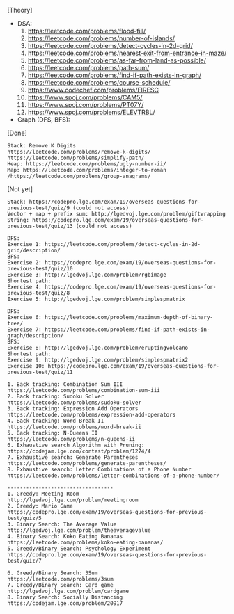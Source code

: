 [Theory]
- DSA:
	1. https://leetcode.com/problems/flood-fill/    
	2. https://leetcode.com/problems/number-of-islands/  
	3. https://leetcode.com/problems/detect-cycles-in-2d-grid/     
	4. https://leetcode.com/problems/nearest-exit-from-entrance-in-maze/   
	5. https://leetcode.com/problems/as-far-from-land-as-possible/  
	6. https://leetcode.com/problems/path-sum/
	7. https://leetcode.com/problems/find-if-path-exists-in-graph/
	8. https://leetcode.com/problems/course-schedule/   
	9. https://www.codechef.com/problems/FIRESC
	10. https://www.spoj.com/problems/CAM5/
	11. https://www.spoj.com/problems/PT07Y/ 
	12. https://www.spoj.com/problems/ELEVTRBL/ 
- Graph (DFS, BFS):

[Done]
	
 	Stack: Remove K Digits
	https://leetcode.com/problems/remove-k-digits/
	https://leetcode.com/problems/simplify-path/
	Heap: https://leetcode.com/problems/ugly-number-ii/
	Map: https://leetcode.com/problems/integer-to-roman
	/https://leetcode.com/problems/group-anagrams/
	

[Not yet]
	
	Stack: https://codepro.lge.com/exam/19/overseas-questions-for-previous-test/quiz/9 (could not access)
	Vector + map + prefix sum: http://lgedvoj.lge.com/problem/giftwrapping
	String: https://codepro.lge.com/exam/19/overseas-questions-for-previous-test/quiz/13 (could not access)
	
	DFS:
	Exercise 1: https://leetcode.com/problems/detect-cycles-in-2d-grid/description/
	BFS:
	Exercise 2: https://codepro.lge.com/exam/19/overseas-questions-for-previous-test/quiz/10
	Exercise 3: http://lgedvoj.lge.com/problem/rgbimage
	Shortest path:
	Exercise 4: https://codepro.lge.com/exam/19/overseas-questions-for-previous-test/quiz/8
	Exercise 5: http://lgedvoj.lge.com/problem/simplespmatrix
	
	DFS:
	Exercise 6: https://leetcode.com/problems/maximum-depth-of-binary-tree/
	Exercise 7: https://leetcode.com/problems/find-if-path-exists-in-graph/description/
	BFS:
	Exercise 8: http://lgedvoj.lge.com/problem/eruptingvolcano
	Shortest path:
	Exercise 9: http://lgedvoj.lge.com/problem/simplespmatrix2
	Exercise 10: https://codepro.lge.com/exam/19/overseas-questions-for-previous-test/quiz/11
	
	1. Back tracking: Combination Sum III
	https://leetcode.com/problems/combination-sum-iii
	2. Back tracking: Sudoku Solver
	https://leetcode.com/problems/sudoku-solver
	3. Back tracking: Expression Add Operators
	https://leetcode.com/problems/expression-add-operators
	4. Back tracking: Word Break II
	https://leetcode.com/problems/word-break-ii
	5. Back tracking: N-Queens II
	https://leetcode.com/problems/n-queens-ii
	6. Exhaustive search Algorithm with Pruning:
	https://codejam.lge.com/contest/problem/1274/4
	7. Exhaustive search: Generate Parentheses
	https://leetcode.com/problems/generate-parentheses/ 
	8. Exhaustive search: Letter Combinations of a Phone Number
	https://leetcode.com/problems/letter-combinations-of-a-phone-number/

	----------------------------------
	1. Greedy: Meeting Room
	http://lgedvoj.lge.com/problem/meetingroom
	2. Greedy: Mario Game
	https://codepro.lge.com/exam/19/overseas-questions-for-previous-test/quiz/5
	3. Binary Search: The Average Value
	http://lgedvoj.lge.com/problem/theaveragevalue
	4. Binary Search: Koko Eating Bananas
	https://leetcode.com/problems/koko-eating-bananas/
	5. Greedy/Binary Search: Psychology Experiment
	https://codepro.lge.com/exam/19/overseas-questions-for-previous-test/quiz/7
	
	6. Greedy/Binary Search: 3Sum
	https://leetcode.com/problems/3sum
	7. Greedy/Binary Search: Card game 
	http://lgedvoj.lge.com/problem/cardgame
	8. Binary Search: Socially Distancing
	https://codejam.lge.com/problem/20917
	
